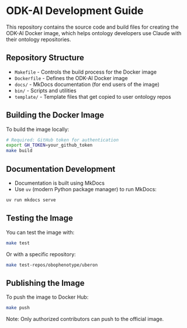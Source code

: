 # ODK-AI Development Guide

This repository contains the source code and build files for creating the ODK-AI Docker image, which helps ontology developers use Claude with their ontology repositories.

## Repository Structure

- `Makefile` - Controls the build process for the Docker image
- `Dockerfile` - Defines the ODK-AI Docker image
- `docs/` - MkDocs documentation (for end users of the image)
- `bin/` - Scripts and utilities
- `template/` - Template files that get copied to user ontology repos

## Building the Docker Image

To build the image locally:

```bash
# Required: GitHub token for authentication
export GH_TOKEN=your_github_token
make build
```

## Documentation Development

- Documentation is built using MkDocs
- Use `uv` (modern Python package manager) to run MkDocs:

```bash
uv run mkdocs serve
```

## Testing the Image

You can test the image with:

```bash
make test
```

Or with a specific repository:

```bash
make test-repos/obophenotype/uberon
```

## Publishing the Image

To push the image to Docker Hub:

```bash
make push
```

Note: Only authorized contributors can push to the official image.
